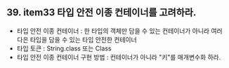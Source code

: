 ## 39. item33 타입 안전 이종 컨테이너를 고려하라.

- 타입 안전 이종 컨테이너 : 한 타입의 객체만 담을 수 있는 컨테이너가 아니라 여러 다은 타입을 담을 수 있는 타입 안전한 컨테이너
- 타입 토큰 : String.class 또는 Class<String>
- 타입 안전 이종 컨테이너 구현 방법 : 컨테이너가 아니라 "키"를 매개변수화 하라.

